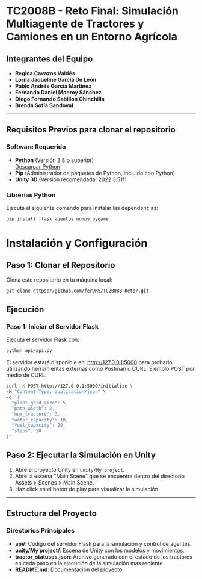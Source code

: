 # TC2008B - Reto Final: Simulación Multiagente de Tractores y Camiones en un Entorno Agrícola

## Integrantes del Equipo
- **Regina Cavazos Valdés**
- **Lorna Jaqueline García De León**
- **Pablo Andrés García Martínez**
- **Fernando Daniel Monroy Sánchez**
- **Diego Fernando Sabillon Chinchilla**
- **Brenda Sofía Sandoval**

---

## Requisitos Previos para clonar el repositorio

### Software Requerido
- **Python** (Versión 3.8 o superior)  
  [Descargar Python](https://www.python.org/downloads/)
- **Pip** (Administrador de paquetes de Python, incluido con Python)
- **Unity 3D** (Versión recomendada: 2022.3.51f1

### Librerías Python
Ejecuta el siguiente comando para instalar las dependencias:
```bash
pip install flask agentpy numpy pygame
```
# Instalación y Configuración

## Paso 1: Clonar el Repositorio
Clona este repositorio en tu máquina local:
```bash
git clone https://github.com/ferDMS/TC2008B-Reto/.git
```

## Ejecución

### Paso 1: Iniciar el Servidor Flask

Ejecuta el servidor Flask con:
```bash
python api/api.py
```

El servidor estará disponible en: http://127.0.0.1:5000 para probarlo utilizando herramientas externas como Postman o CURL.
Ejemplo POST por medio de CURL:

```bash
curl -X POST http://127.0.0.1:5000/initialize \
-H "Content-Type: application/json" \
-d '{
  "plant_grid_size": 5,
  "path_width": 2,
  "num_tractors": 3,
  "water_capacity": 10,
  "fuel_capacity": 20,
  "steps": 50
}'
```

## Paso 2: Ejecutar la Simulación en Unity

1. Abre el proyecto Unity en `unity/My project`.
2. Abre la escena "Main Scene" que se encuentra dentro del directorio Assets > Scenes > Main Scene.
3. Haz click en el botón de play para visualizar la simulación.

---

## Estructura del Proyecto

### Directorios Principales
- **api/**: Código del servidor Flask para la simulación y control de agentes.
- **unity/My project/**: Escena de Unity con los modelos y movimientos.
- **tractor_statuses.json**: Archivo generado con el estado de los tractores en cada paso en la ejecución de la simulación mas reciente.
- **README.md**: Documentación del proyecto.




